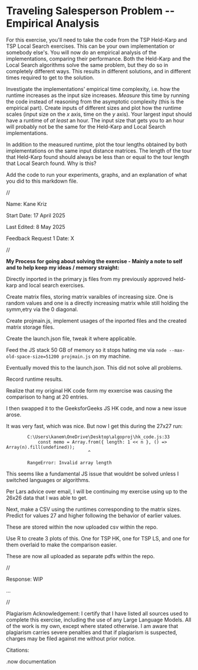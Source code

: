 # Traveling Salesperson Problem -- Empirical Analysis

For this exercise, you'll need to take the code from the TSP Held-Karp and TSP
Local Search exercises. This can be your own implementation or somebody else's.
You will now do an empirical analysis of the implementations, comparing their
performance. Both the Held-Karp and the Local Search algorithms solve the same
problem, but they do so in completely different ways. This results in different
solutions, and in different times required to get to the solution.

Investigate the implementations' empirical time complexity, i.e. how the runtime
increases as the input size increases. *Measure* this time by running the code
instead of reasoning from the asymptotic complexity (this is the empirical
part). Create inputs of different sizes and plot how the runtime scales (input
size on the $x$ axis, time on the $y$ axis). Your largest input should have a
runtime of *at least* an hour. The input size that gets you to an hour will
probably not be the same for the Held-Karp and Local Search implementations.

In addition to the measured runtime, plot the tour lengths obtained by both
implementations on the same input distance matrices. The length of the tour that
Held-Karp found should always be less than or equal to the tour length that
Local Search found. Why is this?

Add the code to run your experiments, graphs, and an explanation of what you did
to this markdown file.



//



Name: Kane Kriz

Start Date: 17 April 2025

Last Edited: 8 May 2025

Feedback Request 1 Date: X





//




**My Process for going about solving the exercise - Mainly a note to self and to help keep my ideas / memory straight:**



Directly inported in the primary js files from my previously approved held-karp and local search exercises.

Create matrix files, storing matrix varaibles of increasing size. One is random values and one is a directly increasing matrix while still holding the symm,etry via the 0 diagonal.

Create projmain.js, implement usages of the inported files and the created matrix storage files.

Create the launch.json file, tweak it where applicable.

Feed the JS stack 50 GB of memory so it stops hating me via `node --max-old-space-size=51200 projmain.js` on my machine. 

Eventually moved this to the launch.json. This did not solve all problems.

Record runtime results.

Realize that my original HK code form my exxercise was causing the comparison to hang at 20 entries.

I then swapped it to the GeeksforGeeks JS HK code, and now a new issue arose.

It was very fast, which was nice. But now I get this during the 27x27 run:

            C:\Users\kanem\OneDrive\Desktop\algoproj\hk_code.js:33
                const memo = Array.from({ length: 1 << n }, () => Array(n).fill(undefined));
                                   ^
            
            RangeError: Invalid array length

This seems like a fundamental JS issue that wouldnt be solved unless I switched languages or algorithms.

Per Lars advice over email, I will be continuing my exercise using up to the 26x26 data that I was able to get.

Next, make a CSV using the runtimes corresponding to the matrix sizes. Predict for values 27 and higher following the behavior of earlier values.

These are stored within the now uploaded csv within the repo.

Use R to create 3 plots of this. One for TSP HK, one for TSP LS, and one for them overlaid to make the comparison easier.

These are now all uploaded as separate pdfs within the repo.





//


Response: WIP

...



//


Plagiarism Acknowledgement: I certify that I have listed all sources used to complete this exercise, including the use of any Large Language Models. All of the work is my own, except where stated otherwise. I am aware that plagiarism carries severe penalties and that if plagiarism is suspected, charges may be filed against me without prior notice.


Citations:

.now documentation
